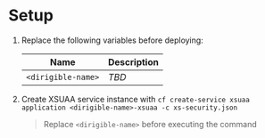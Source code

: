 # Setup

1. Replace the following variables before deploying:

    |           Name           |     Description     |
    |--------------------------|---------------------|
    | ``<dirigible-name>``     | *TBD*               |

1. Create XSUAA service instance with ``cf create-service xsuaa application <dirigible-name>-xsuaa -c xs-security.json``
    > Replace ``<dirigible-name>`` before executing the command
